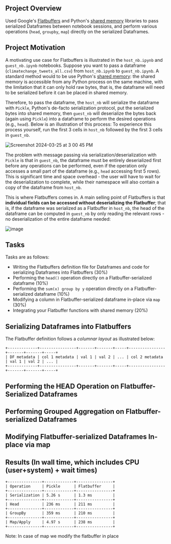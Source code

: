 ## Project Overview
Used Google's [Flatbuffers](https://github.com/google/flatbuffers) and Python's [shared memory](https://docs.python.org/3/library/multiprocessing.shared_memory.html) libraries to pass serialized Dataframes between notebook sessions, and perform various operations (`head`, `groupby`, `map`) directly on the serialized Dataframes.

## Project Motivation

A motivating use case for Flatbuffers is illustrated in the `host_nb.ipynb` and `guest_nb.ipynb` notebooks. Suppose you want to pass a dataframe (`climatechange_tweets_all.csv`) from `host_nb.ipynb` to `guest_nb.ipynb`. A standard method would to be use Python's [shared memory](https://docs.python.org/3/library/multiprocessing.shared_memory.html): the shared memory is accessible from any Python process on the same machine, with the limitation that it can only hold raw bytes, that is, the dataframe will need to be serialized before it can be placed in shared memory. 

Therefore, to pass the dataframe, the `host_nb` will serialize the dataframe with `Pickle`, Python's de-facto serialization protocol, put the serialized bytes into shared memory, then `guest_nb` will deserialize the bytes back (again using `Pickle`) into a dataframe to perform the desired operations (e.g., `head`). Below is an illustration of this process: To experience this process yourself, run the first 3 cells in `host_nb` followed by the first 3 cells in `guest_nb`.

![Screenshot 2024-03-25 at 3 00 45 PM](https://github.com/illinoisdata/CS598-MP1-OLA/assets/31910858/09beb749-4bf9-4f3f-8c94-dfbae3914619)

The problem with message passing via serialization/deserialization with `Pickle` is that in `guest_nb`, the dataframe must be entirely deserialized first before any operations can be performed, even if the operation only accesses a small part of the dataframe (e.g., `head` accessing first 5 rows). This is significant time and space overhead - the user will have to wait for the deserialization to complete, while their namespace will also contain a copy of the dataframe from `host_nb`.

This is where Flatbuffers comes in. A main selling point of Flatbuffers is that **individual fields can be accessed without deserializing the Flatbuffer**; that is, if the dataframe was serialized as a Flatbuffer in `host_nb`, the head of the dataframe can be computed in `guest_nb` by only reading the relevant rows - no deserialization of the entire dataframe needed:

![image](https://github.com/illinoisdata/CS598-MP1-OLA/assets/31910858/5c56a4fb-55a5-4424-9c13-7790f3a34322)

## Tasks

Tasks are as follows:
- Writing the Flatbuffers definition file for Dataframes and code for serializing Dataframes into Flatbuffers (30%)
- Performing the `head()` operation directly on a Flatbuffer-serialized dataframe (10%)
- Performing the `sum(x) group by y` operation directly on a Flatbuffer-serialized dataframe (10%)
- Modifying a column in Flatbuffer-serialized dataframe in-place via `map` (30%)
- Integrating your Flatbuffer functions with shared memory (20%)

## Serializing Dataframes into Flatbuffers

The Flatbuffer definition follows a *columnar layout* as illustrated below:
```
+-------------+----------------+-------+-------+-----+----------------+-------+-------+-----+
| DF metadata | col 1 metadata | val 1 | val 2 | ... | col 2 metadata | val 1 | val 2 | ... |
+-------------+----------------+-------+-------+-----+----------------+-------+-------+-----+
```

## Performing the HEAD Operation on Flatbuffer-Serialized Dataframes

## Performing Grouped Aggregation on Flatbuffer-serialized Dataframes

## Modifying Flatbuffer-serialized Dataframes In-place via map

## Results (In wall time, which includes CPU (user+system) + wait times)
```
+---------------+-------------+----------------+
| Operation     | Pickle      | Flatbuffer     |
+---------------+-------------+----------------+
| Serialization | 5.26 s      | 1.3 ms         |
+---------------+-------------+----------------+
| Head          | 236 ms      | 211 ms         |
+---------------+-------------+----------------+
| GroupBy       | 359 ms      | 210 ms         |
+---------------+-------------+----------------+
| Map/Apply     | 4.97 s      | 238 ms         |
+---------------+-------------+----------------+

```
Note: In case of map we modify the flatbuffer in place
